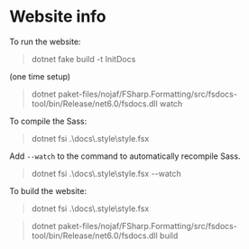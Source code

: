 ﻿# Website info

To run the website:

> dotnet fake build -t InitDocs

(one time setup)

> dotnet paket-files/nojaf/FSharp.Formatting/src/fsdocs-tool/bin/Release/net6.0/fsdocs.dll watch

To compile the Sass:

> dotnet fsi .\docs\\.style\style.fsx

Add `--watch` to the command to automatically recompile Sass.

> dotnet fsi .\docs\\.style\style.fsx --watch

To build the website:

> dotnet fsi .\docs\\.style\style.fsx

> dotnet paket-files/nojaf/FSharp.Formatting/src/fsdocs-tool/bin/Release/net6.0/fsdocs.dll build
